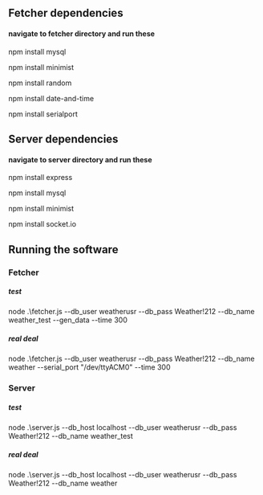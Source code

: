 
## Fetcher dependencies

#### navigate to fetcher directory and run these

npm install mysql

npm install minimist

npm install random

npm install date-and-time

npm install serialport

## Server dependencies

#### navigate to server directory and run these

npm install express

npm install mysql

npm install minimist

npm install socket.<nolink>io

## Running the software

### Fetcher

##### test
node .\fetcher.js  --db_user weatherusr --db_pass Weather!212 --db_name weather_test --gen_data --time 300
##### real deal
node .\fetcher.js  --db_user weatherusr --db_pass Weather!212 --db_name weather --serial_port "/dev/ttyACM0" --time 300

### Server
##### test
node .\server.js --db_host localhost --db_user weatherusr --db_pass Weather!212 --db_name weather_test
##### real deal
node .\server.js --db_host localhost --db_user weatherusr --db_pass Weather!212 --db_name weather
